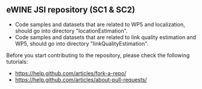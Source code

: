 ## eWINE JSI repository (SC1 & SC2)
- Code samples and datasets that are related to WP5 and localization, should go into directory "locationEstimation".
- Code samples and datasets that are related to link quality estimation and WP5, should go into directory "linkQualityEstimation".

Before you start contributing to the repository, please check the following tutorials:
- https://help.github.com/articles/fork-a-repo/
- https://help.github.com/articles/about-pull-requests/

